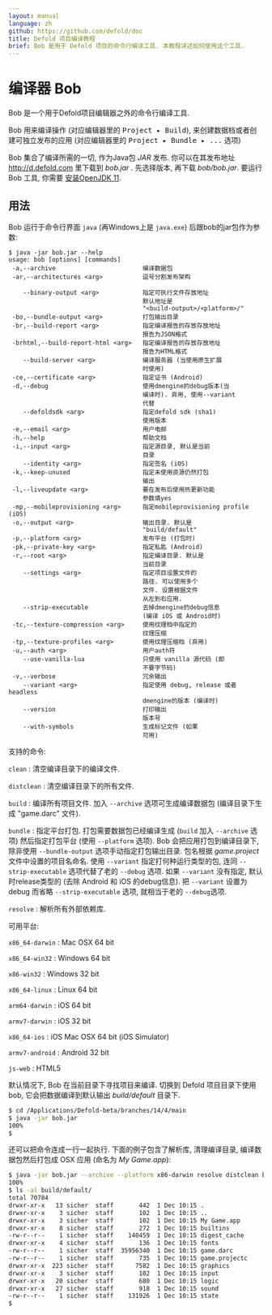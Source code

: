 ```yaml
---
layout: manual
language: zh
github: https://github.com/defold/doc
title: Defold 项目编译教程
brief: Bob 是用于 Defold 项目的命令行编译工具. 本教程详述如何使用这个工具.
---
```


# 编译器 Bob

Bob 是一个用于Defold项目编辑器之外的命令行编译工具.

Bob 用来编译操作 (对应编辑器里的 <kbd>Project ▸ Build</kbd>), 来创建数据档或者创建可独立发布的应用 (对应编辑器里的 <kbd>Project ▸ Bundle ▸ ...</kbd> 选项)

Bob 集合了编译所需的一切, 作为Java包 _JAR_ 发布. 你可以在其发布地址 http://d.defold.com 里下载到 *bob.jar* . 先选择版本, 再下载 *bob/bob.jar*. 要运行 Bob 工具, 你需要 [安装OpenJDK 11](https://openjdk.java.net/projects/jdk/11/).

## 用法

Bob 运行于命令行界面 `java` (再Windows上是 `java.exe`) 后跟bob的jar包作为参数:

```text
$ java -jar bob.jar --help
usage: bob [options] [commands]
 -a,--archive                        编译数据包
 -ar,--architectures <arg>           逗号分割发布架构
                                     
    --binary-output <arg>            指定可执行文件存放地址
                                     默认地址是
                                     "<build-output>/<platform>/"
 -bo,--bundle-output <arg>           打包输出目录
 -br,--build-report <arg>            指定编译报告的存放存放地址
                                     报告为JSON格式
 -brhtml,--build-report-html <arg>   指定编译报告的存放存放地址
                                     报告为HTML格式
    --build-server <arg>             编译服务器 (当使用原生扩展
                                     时使用)
 -ce,--certificate <arg>             指定证书 (Android)
 -d,--debug                          使用dmengine的debug版本(当
                                     编译时). 弃用, 使用--variant
                                     代替
    --defoldsdk <arg>                指定defold sdk (sha1)
                                     使用版本
 -e,--email <arg>                    用户电邮
 -h,--help                           帮助文档
 -i,--input <arg>                    指定源目录, 默认是当前
                                     目录
    --identity <arg>                 指定签名 (iOS)
 -k,--keep-unused                    指定未使用资源仍然打包
                                     输出
 -l,--liveupdate <arg>               要在发布后使用热更新功能
                                     参数填yes
 -mp,--mobileprovisioning <arg>      指定mobileprovisioning profile (iOS)
 -o,--output <arg>                   输出目录. 默认是
                                     "build/default"
 -p,--platform <arg>                 发布平台 (打包时)
 -pk,--private-key <arg>             指定私匙 (Android)
 -r,--root <arg>                     指定编译目录. 默认是
                                     当前目录
    --settings <arg>                 指定项目设置文件的
                                     路径. 可以使用多个
                                     文件. 设置根据文件
                                     从左到右应用.
    --strip-executable               去掉dmengine的debug信息
                                     (编译 iOS 或 Android时)
 -tc,--texture-compression <arg>     使用纹理档中指定的
                                     纹理压缩
 -tp,--texture-profiles <arg>        使用纹理压缩档 (弃用)
 -u,--auth <arg>                     用户auth符
    --use-vanilla-lua                只使用 vanilla 源代码 (即
                                     不要字节码)
 -v,--verbose                        冗余输出
    --variant <arg>                  指定使用 debug, release 或者 headless
                                     dmengine的版本 (编译时)
    --version                        打印输出
                                     版本号
    --with-symbols                   生成标记文件 (如果
                                     可用)
```

支持的命令:

`clean`
: 清空编译目录下的编译文件.

`distclean`
: 清空编译目录下的所有文件.

`build`
: 编译所有项目文件. 加入 `--archive` 选项可生成编译数据包 (编译目录下生成 "game.darc" 文件).

`bundle`
: 指定平台打包. 打包需要数据包已经编译生成 (`build` 加入 `--archive` 选项) 然后指定打包平台 (使用 `--platform` 选项). Bob 会把应用打包到编译目录下, 除非使用 `--bundle-output` 选项手动指定打包输出目录. 包名根据 *game.project* 文件中设置的项目名命名. 使用 `--variant` 指定打何种运行类型的包, 连同 `--strip-executable` 选项代替了老的 `--debug` 选项. 如果 `--variant` 没有指定, 默认时release类型的 (去除 Android 和 iOS 的debug信息). 把 `--variant` 设置为 debug 而省略 `--strip-executable` 选项, 就相当于老的 `--debug`选项.

`resolve`
: 解析所有外部依赖库.

可用平台:

`x86_64-darwin`
: Mac OSX 64 bit

`x86_64-win32`
: Windows 64 bit

`x86-win32`
: Windows 32 bit

`x86_64-linux`
: Linux 64 bit

`arm64-darwin`
: iOS 64 bit

`armv7-darwin`
: iOS 32 bit

`x86_64-ios`
: iOS Mac OSX 64 bit (iOS Simulator)

`armv7-android`
: Android 32 bit

`js-web`
: HTML5

默认情况下, Bob 在当前目录下寻找项目来编译. 切换到 Defold 项目目录下使用 bob, 它会把数据编译到默认输出 *build/default* 目录下.

```sh
$ cd /Applications/Defold-beta/branches/14/4/main
$ java -jar bob.jar
100%
$
```

还可以把命令连成一行一起执行. 下面的例子包含了解析库, 清理编译目录, 编译数据包然后打包成 OSX 应用 (命名为 *My Game.app*):

```sh
$ java -jar bob.jar --archive --platform x86-darwin resolve distclean build bundle
100%
$ ls -al build/default/
total 70784
drwxr-xr-x   13 sicher  staff       442  1 Dec 10:15 .
drwxr-xr-x    3 sicher  staff       102  1 Dec 10:15 ..
drwxr-xr-x    3 sicher  staff       102  1 Dec 10:15 My Game.app
drwxr-xr-x    8 sicher  staff       272  1 Dec 10:15 builtins
-rw-r--r--    1 sicher  staff    140459  1 Dec 10:15 digest_cache
drwxr-xr-x    4 sicher  staff       136  1 Dec 10:15 fonts
-rw-r--r--    1 sicher  staff  35956340  1 Dec 10:15 game.darc
-rw-r--r--    1 sicher  staff       735  1 Dec 10:15 game.projectc
drwxr-xr-x  223 sicher  staff      7582  1 Dec 10:15 graphics
drwxr-xr-x    3 sicher  staff       102  1 Dec 10:15 input
drwxr-xr-x   20 sicher  staff       680  1 Dec 10:15 logic
drwxr-xr-x   27 sicher  staff       918  1 Dec 10:15 sound
-rw-r--r--    1 sicher  staff    131926  1 Dec 10:15 state
$
```
